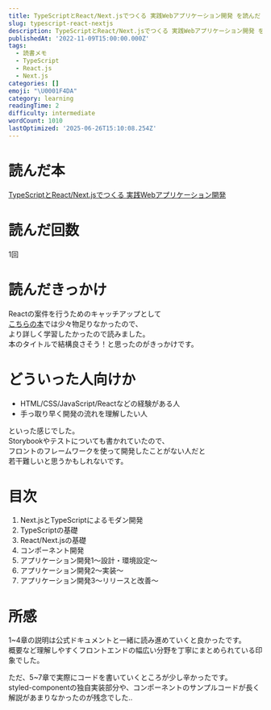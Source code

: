 ```yaml
---
title: TypeScriptとReact/Next.jsでつくる 実践Webアプリケーション開発 を読んだ
slug: typescript-react-nextjs
description: TypeScriptとReact/Next.jsでつくる 実践Webアプリケーション開発 を読んだ感想です。
publishedAt: '2022-11-09T15:00:00.000Z'
tags:
  - 読書メモ
  - TypeScript
  - React.js
  - Next.js
categories: []
emoji: "\U0001F4DA"
category: learning
readingTime: 2
difficulty: intermediate
wordCount: 1010
lastOptimized: '2025-06-26T15:10:08.254Z'
---
```


# 読んだ本

[TypeScriptとReact/Next.jsでつくる 実践Webアプリケーション開発](https://www.amazon.co.jp/TypeScript%E3%81%A8React-Next-js%E3%81%A7%E3%81%A4%E3%81%8F%E3%82%8B%E5%AE%9F%E8%B7%B5Web%E3%82%A2%E3%83%97%E3%83%AA%E3%82%B1%E3%83%BC%E3%82%B7%E3%83%A7%E3%83%B3%E9%96%8B%E7%99%BA-%E6%89%8B%E5%B3%B6-%E6%8B%93%E4%B9%9F/dp/4297129167)

# 読んだ回数

1回

# 読んだきっかけ

Reactの案件を行うためのキャッチアップとして  
[こちらの本](https://www.ptap1.com/blog/633265a0304dde71b6a918c0)では少々物足りなかったので、  
より詳しく学習したかったので読みました。  
本のタイトルで結構良さそう！と思ったのがきっかけです。

# どういった人向けか

*   HTML/CSS/JavaScript/Reactなどの経験がある人
*   手っ取り早く開発の流れを理解したい人

といった感じでした。  
Storybookやテストについても書かれていたので、  
フロントのフレームワークを使って開発したことがない人だと  
若干難しいと思うかもしれないです。

# 目次

1.  Next.jsとTypeScriptによるモダン開発
2.  TypeScriptの基礎
3.  React/Next.jsの基礎
4.  コンポーネント開発
5.  アプリケーション開発1〜設計・環境設定〜
6.  アプリケーション開発2〜実装〜
7.  アプリケーション開発3〜リリースと改善〜

# 所感

1~4章の説明は公式ドキュメントと一緒に読み進めていくと良かったです。  
概要など理解しやすくフロントエンドの幅広い分野を丁寧にまとめられている印象でした。

ただ、5~7章で実際にコードを書いていくところが少し辛かったです。  
styled-componentの独自実装部分や、コンポーネントのサンプルコードが長く解説があまりなかったのが残念でした..
